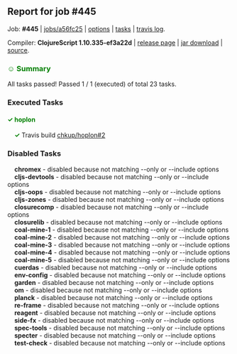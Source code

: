 ## Report for job #445

Job: **#445** | [jobs/a56fc25](https://github.com/cljs-oss/canary/commit/a56fc25d49b608664daa8c21086c4adffde2a56b) | [options](options.edn) | [tasks](tasks.edn) | [travis log](https://travis-ci.org/cljs-oss/canary/builds/396367839).

Compiler: **ClojureScript 1.10.335-ef3a22d** | [release page](https://github.com/cljs-oss/canary/releases/tag/r1.10.335-ef3a22d) | [jar download](https://github.com/cljs-oss/canary/releases/download/r1.10.335-ef3a22d/clojurescript-1.10.335-ef3a22d.jar) | [source](https://github.com/clojure/clojurescript/commit/ef3a22d1f068ced3bddcfe37e8ab9821198ce107).

### <b style='color:green'>☺ Summary</b>

All tasks passed! Passed 1 / 1 (executed) of total 23 tasks.

### Executed Tasks

#### <b style='color:green'>&#x2713; hoplon</b>
&nbsp;&nbsp;&nbsp;&nbsp;<b style='color:green'>&#x2713;</b> Travis build [chkup/hoplon#2](https://travis-ci.org/chkup/hoplon/builds/396369727)<br>

### Disabled Tasks

&nbsp;&nbsp;&nbsp;&nbsp;**chromex** - disabled because not matching --only or --include options<br>
&nbsp;&nbsp;&nbsp;&nbsp;**cljs-devtools** - disabled because not matching --only or --include options<br>
&nbsp;&nbsp;&nbsp;&nbsp;**cljs-oops** - disabled because not matching --only or --include options<br>
&nbsp;&nbsp;&nbsp;&nbsp;**cljs-zones** - disabled because not matching --only or --include options<br>
&nbsp;&nbsp;&nbsp;&nbsp;**closurecomp** - disabled because not matching --only or --include options<br>
&nbsp;&nbsp;&nbsp;&nbsp;**closurelib** - disabled because not matching --only or --include options<br>
&nbsp;&nbsp;&nbsp;&nbsp;**coal-mine-1** - disabled because not matching --only or --include options<br>
&nbsp;&nbsp;&nbsp;&nbsp;**coal-mine-2** - disabled because not matching --only or --include options<br>
&nbsp;&nbsp;&nbsp;&nbsp;**coal-mine-3** - disabled because not matching --only or --include options<br>
&nbsp;&nbsp;&nbsp;&nbsp;**coal-mine-4** - disabled because not matching --only or --include options<br>
&nbsp;&nbsp;&nbsp;&nbsp;**coal-mine-5** - disabled because not matching --only or --include options<br>
&nbsp;&nbsp;&nbsp;&nbsp;**cuerdas** - disabled because not matching --only or --include options<br>
&nbsp;&nbsp;&nbsp;&nbsp;**env-config** - disabled because not matching --only or --include options<br>
&nbsp;&nbsp;&nbsp;&nbsp;**garden** - disabled because not matching --only or --include options<br>
&nbsp;&nbsp;&nbsp;&nbsp;**om** - disabled because not matching --only or --include options<br>
&nbsp;&nbsp;&nbsp;&nbsp;**planck** - disabled because not matching --only or --include options<br>
&nbsp;&nbsp;&nbsp;&nbsp;**re-frame** - disabled because not matching --only or --include options<br>
&nbsp;&nbsp;&nbsp;&nbsp;**reagent** - disabled because not matching --only or --include options<br>
&nbsp;&nbsp;&nbsp;&nbsp;**side-fx** - disabled because not matching --only or --include options<br>
&nbsp;&nbsp;&nbsp;&nbsp;**spec-tools** - disabled because not matching --only or --include options<br>
&nbsp;&nbsp;&nbsp;&nbsp;**specter** - disabled because not matching --only or --include options<br>
&nbsp;&nbsp;&nbsp;&nbsp;**test-check** - disabled because not matching --only or --include options<br>